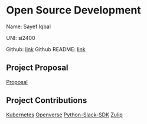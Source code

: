# Open Source Development

Name: Sayef Iqbal

UNI: si2400

Github: [link](https://github.com/sayefiqb)
Github README: [link](https://github.com/sayefiqb/sayefiqb/blob/main/README.md)


## Project Proposal
[Proposal](https://github.com/sayefiqb/project-proposals-s2023/blob/hw1_si2400/projects/python/kms-encryption-tool.md)


## Project Contributions
[Kubernetes](https://github.com/sayefiqb/project-proposals-s2023/blob/hw1_si2400/projects/python/kubernetes.md)
[Openverse](https://github.com/sayefiqb/project-proposals-s2023/blob/hw1_si2400/projects/python/openverse-api.md)
[Python-Slack-SDK](https://github.com/sayefiqb/project-proposals-s2023/blob/hw1_si2400/projects/python/python-slack-sdk.md)
[Zulip](https://github.com/sayefiqb/project-proposals-s2023/blob/hw1_si2400/projects/python/zulip.md)